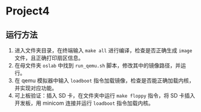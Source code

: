 # Project4

## 运行方法

1. 进入文件夹目录，在终端输入 `make all` 进行编译，检查是否正确生成 `image` 文件，且正确打印扇区信息。
2. 在母文件夹 `oslab` 中找到 `run_qemu.sh` 脚本，修改其中的镜像路径，并运行。
3. 在 qemu 模拟器中输入 `loadboot` 指令加载镜像，检查是否能正确加载内核，并实现对应功能。
4. 可上板验证：插入 SD 卡，在文件夹中运行 `make floppy` 指令，将 SD 卡插入开发板，用 minicom 连接并运行 `loadboot` 指令加载内核。